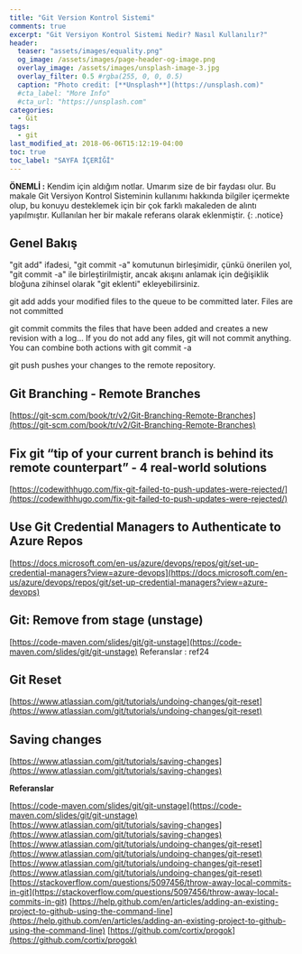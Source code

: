 ```yaml
---
title: "Git Version Kontrol Sistemi"
comments: true
excerpt: "Git Versiyon Kontrol Sistemi Nedir? Nasıl Kullanılır?"
header:
  teaser: "assets/images/equality.png"
  og_image: /assets/images/page-header-og-image.png
  overlay_image: /assets/images/unsplash-image-3.jpg
  overlay_filter: 0.5 #rgba(255, 0, 0, 0.5)
  caption: "Photo credit: [**Unsplash**](https://unsplash.com)"
  #cta_label: "More Info"
  #cta_url: "https://unsplash.com"
categories:
  - Git
tags:
  - git
last_modified_at: 2018-06-06T15:12:19-04:00
toc: true
toc_label: "SAYFA İÇERİĞİ"
---
```




**ÖNEMLİ :** Kendim için aldığım notlar. Umarım size de bir faydası olur. Bu makale Git Versiyon Kontrol Sisteminin kullanımı hakkında bilgiler içermekte olup, bu konuyu desteklemek için bir çok farklı makaleden de alıntı yapılmıştır. Kullanılan her bir makale referans olarak eklenmiştir.
{: .notice}

## Genel Bakış

"git add" ifadesi, "git commit -a" komutunun birleşimidir, çünkü önerilen yol, "git commit -a" ile birleştirilmiştir, ancak akışını anlamak için değişiklik bloğuna zihinsel olarak "git eklenti" ekleyebilirsiniz.

git add adds your modified files to the queue to be committed later. Files are not committed

git commit commits the files that have been added and creates a new revision with a log... If you do not add any files, git will not commit anything. You can combine both actions with git commit -a

git push pushes your changes to the remote repository.

## Git Branching - Remote Branches
[https://git-scm.com/book/tr/v2/Git-Branching-Remote-Branches](https://git-scm.com/book/tr/v2/Git-Branching-Remote-Branches)

## Fix git “tip of your current branch is behind its remote counterpart” - 4 real-world solutions
[https://codewithhugo.com/fix-git-failed-to-push-updates-were-rejected/](https://codewithhugo.com/fix-git-failed-to-push-updates-were-rejected/)

## Use Git Credential Managers to Authenticate to Azure Repos
[https://docs.microsoft.com/en-us/azure/devops/repos/git/set-up-credential-managers?view=azure-devops](https://docs.microsoft.com/en-us/azure/devops/repos/git/set-up-credential-managers?view=azure-devops)

## Git: Remove from stage (unstage)
[https://code-maven.com/slides/git/git-unstage](https://code-maven.com/slides/git/git-unstage)
Referanslar : ref24

## Git Reset
[https://www.atlassian.com/git/tutorials/undoing-changes/git-reset](https://www.atlassian.com/git/tutorials/undoing-changes/git-reset)

## Saving changes
[https://www.atlassian.com/git/tutorials/saving-changes](https://www.atlassian.com/git/tutorials/saving-changes)

**Referanslar**

[https://code-maven.com/slides/git/git-unstage](https://code-maven.com/slides/git/git-unstage)
[https://www.atlassian.com/git/tutorials/saving-changes](https://www.atlassian.com/git/tutorials/saving-changes)
[https://www.atlassian.com/git/tutorials/undoing-changes/git-reset](https://www.atlassian.com/git/tutorials/undoing-changes/git-reset)
[https://www.atlassian.com/git/tutorials/undoing-changes/git-reset](https://www.atlassian.com/git/tutorials/undoing-changes/git-reset)
[https://stackoverflow.com/questions/5097456/throw-away-local-commits-in-git](https://stackoverflow.com/questions/5097456/throw-away-local-commits-in-git)
[https://help.github.com/en/articles/adding-an-existing-project-to-github-using-the-command-line](https://help.github.com/en/articles/adding-an-existing-project-to-github-using-the-command-line)
[https://github.com/cortix/progok](https://github.com/cortix/progok)
